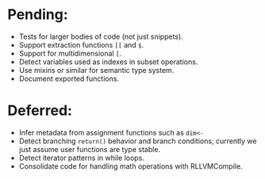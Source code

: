 
# Pending:

* Tests for larger bodies of code (not just snippets).
* Support extraction functions `[[` and `$`.
* Support for multidimensional `[`.
* Detect variables used as indexes in subset operations.
* Use mixins or similar for semantic type system.
* Document exported functions.

# Deferred:

* Infer metadata from assignment functions such as `dim<-`
* Detect branching `return()` behavior and branch conditions; currently we just 
  assume user functions are type stable.
* Detect iterator patterns in while loops.
* Consolidate code for handling math operations with RLLVMCompile.
